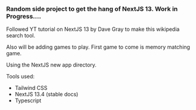 <h3>Random side project to get the hang of NextJS 13. Work in Progress....</h3>
<p>Followed YT tutorial on NextJS 13 by Dave Gray to make this wikipedia search tool. </p>
<p>Also will be adding games to play. First game to come is memory matching game. </p>
<p> Using the NextJS new app directory. </p>
Tools used: <ul> 
<li>Tailwind CSS</li>
<li>NextJS 13.4 (stable docs)</li>
<li>Typescript</li>
</ul>
